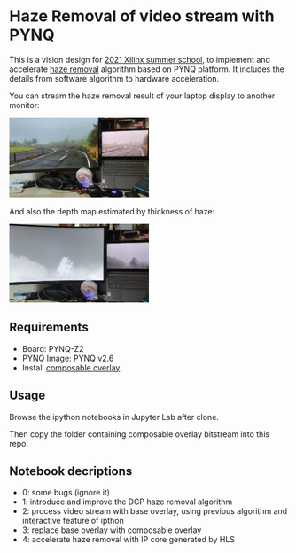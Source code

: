 # Haze Removal of video stream with PYNQ

This is a vision design for [2021 Xilinx summer school](https://github.com/xupsh/2021_summercamp_project), to implement and accelerate [haze removal](http://mmlab.ie.cuhk.edu.hk/archive/2009/dehaze_cvpr2009.pdf) algorithm based on PYNQ platform. It includes the details from software algorithm to hardware acceleration.

You can stream the haze removal result of your laptop display to another monitor:

<img src="https://github.com/Zenway-Wong/PYNQ-DCP/blob/main/image/RGB.png" width="50%">

And also the depth map estimated by thickness of haze:

<img src="https://github.com/Zenway-Wong/PYNQ-DCP/blob/main/image/GRAY.png" width="50%">

## Requirements

* Board: PYNQ-Z2
* PYNQ Image: PYNQ v2.6
* Install [composable overlay](https://github.com/Xilinx/PYNQ_Composable_Pipeline)

## Usage

Browse the ipython notebooks in Jupyter Lab after clone. 

Then copy the folder containing composable overlay bitstream into this repo.

## Notebook decriptions

* 0: some bugs (ignore it)
* 1: introduce and improve the DCP haze removal algorithm
* 2: process video stream with base overlay, using previous algorithm and interactive feature of ipthon 
* 3: replace base overlay with composable overlay
* 4: accelerate haze removal with IP core generated by HLS
